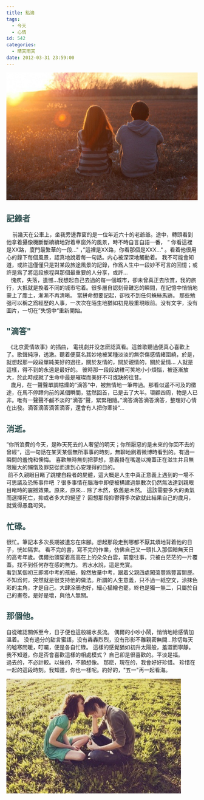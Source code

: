 ```yaml
---
title: 點滴
tags:
  - 今天
  - 心情
id: 542
categories:
  - 晴天雨天
date: 2012-03-31 23:59:00
---
```


![](/images/bit.jpg)

## <span style="color: #2f4f4f;">**記錄者**</span>

<div>    前幾天在公車上，坐我旁邊靠窗的是一位年近六十的老爺爺。途中，轉頭看到他拿着攝像機斷斷續續地對着車窗外的風景，時不時自言自語一番， “ 你看這裡是XX路，廈門最繁華的一段..." ，”這裡是XX路，你看那個是XXX..." 。看着他很用心的錄下每個風景，認真地說着每一句話。内心被深深地觸動着。 我不可能會知道，或許這僅僅只是對某段旅途風景的記錄，作爲人生中一段妙不可言的回憶；或許是爲了將這段旅程與那個最重要的人分享，或許...</div>

<!--more-->

<div><span>   愧疚，失落，遺憾...我想起自己去過的每一個城市，卻未曾真正去欣賞，我的旅行，大抵就是換着不同的城市宅着。很多層自認刻骨難忘的瞬間，在記憶中悄悄地蒙上了塵土，漸漸不再清晰。 當拼命想要記起，卻找不到任何蛛絲馬跡。 那些勉强可以稱之爲經歷的人事，一次次在</span>陌生地猶如初見般<span>重現眼前。没有文字，没有圖片，一切在”失憶中“重新開始。 </span>    </div>

## <span style="color: #2f4f4f;">**"滴答"**</span>

<div><span> 《北京愛情故事》的插曲， 電視劇并没怎麽認真看。這首歌聽過便真心喜歡上了。</span>歌聲純淨，透澈。<span>聽着便莫名其妙地被某種淡淡的無奈傷感情緒圍繞，於是，就想起那一段段單純美好的過往，關於友情的，關於親情的，關於愛情... 人就是這樣，得不到的永遠是最好的。 彼時那一段段幼稚可笑地小小煩惱，被逐漸放大，於此時成就了生命中最是璀璨而美好不可或缺的往昔。</span></div>
<div></div>
<div>   歲月，在一聲聲單調枯燥的”滴答“中，被無情地一筆帶過。那看似遥不可及的徵途，在馬不停蹄向前的某個瞬間，猛然回首，已是去了大半。環顧四周，物是人已非。唯有一聲聲不鹹不淡的“滴答”聲，緊緊相隨。”滴答滴答滴答滴答，整理好心情在出發。滴答滴答滴答滴答，還會有人把你牽掛“...</div>

## <span style="color: #2f4f4f;">**消逝。**</span>

<div> ”你所浪費的今天，是昨天死去的人奢望的明天；你所厭惡的是未來的你回不去的曾經“，這一句話在某天某個無所事事的時刻，無聊地刷着微博時看到的。有過一瞬間的羞愧和懊悔。 喜歡無時無刻把夢想，意義掛在嘴邊以掩蓋正在滋生并且無限龐大的懶惰及罪惡從而達到心安理得的目的。</div>

<div> 前不久親眼目睹了跳樓自殺者的屍體，這大概是人生中真正意義上遇到的一場不可思議及恐怖事件吧 ？很多事情在腦海中即便被構建過無數次仍然無法達到親眼目睹時的震撼效果。原來，原來... 除了木然，依舊是木然。 這該需要多大的勇氣而選擇死亡，抑或者多大的絕望？ 回想那段抑鬱得多次欲就此結果自己的歲月，就覺得愚蠢可笑。</div>

## <span style="color: #2f4f4f;">**忙碌。**</span>

<div>很忙。筆記本多次長期被遺忘在床腳。想起那段走到哪都不厭其煩地背着他的日子，恍如隔世。 看不完的書，寫不完的作業，仿佛自己又一頭扎入那個暗無天日的高考年歲。偶爾抬頭望着高高在上的朵朵白雲，前塵往事，只被白茫茫的一片覆蓋。找不到任何存在感的無力。 若水水說，這是充實。</div>

<div>看到某個初三即將中考的孩紙，毅然放棄中考，跟着父親四處闖蕩豐爲豐富閱歷。不知爲何，突然就是很支持他的做法。所謂的人生意義，只不過一紙空文，涂抹色彩的主角，才是自己。大肆涂鴉也好，細心描繪也罷，終也是獨一無二，只屬於自己的畫卷。是好是壞，與他人無關。</div>

## <span style="color: #2f4f4f;">**那個他。**</span>

<div>自從確認關係至今，日子便也這般細水長流。 偶爾的小吵小鬧，悄悄地給感情加溫着。 没有過分的甜言蜜語，没有轟轟烈烈，没有形影不離親密無間...除切每天的噓寒問暖，叮囑，便是各自忙碌。 這樣的感覺猶如初升太陽般，羞澀而寧靜。 我不知道，你是否會喜歡這樣的相處模式？ 自己卻是很喜歡的。平淡是福。</div>

<div>過去的，不必計較。以後的，不願想像。 那麽，現在的，我會好好珍惜。 珍惜在一起的這段時刻。我知道，你也一樣呢。約好的，"五一"再一起看海。</div>

!["點滴"](/images/bit-2.jpg)
